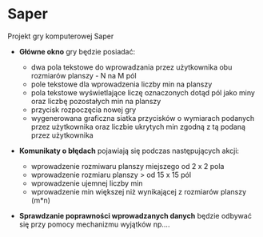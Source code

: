 # Saper
Projekt gry komputerowej Saper

* **Główne okno** gry będzie posiadać:
  * dwa pola tekstowe do wprowadzania przez użytkownika obu rozmiarów planszy - N na M pól
  * pole tekstowe dla wprowadzenia liczby min na planszy
  * pola tekstowe wyświetlające liczę oznaczonych dotąd pól jako miny oraz liczbę pozostałych min na planszy
  * przycisk rozpoczęcia nowej gry
  * wygenerowana graficzna siatka przycisków o wymiarach podanych przez użytkownika oraz liczbie ukrytych min zgodną z tą
  podaną przez użytkownika
  
* **Komunikaty o błędach** pojawiają się podczas następujących akcji:
  * wprowadzenie rozmiwaru planszy miejszego od 2 x 2 pola
  * wprowadzenie rozmiaru planszy > od 15 x 15 pól
  * wprowadzenie ujemnej liczby min
  * wprowadzenie min większej niż wynikającej z rozmiarów planszy (m*n)
  
* **Sprawdzanie poprawności wprowadzanych danych** będzie odbywać się przy pomocy mechanizmu wyjątków np....

